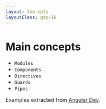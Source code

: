```yaml
---
layout: two-cols
layoutClass: gap-16
---
```


# Main concepts

+ `Modules`
+ `Components`
+ `Directives`
+ `Guards`
+ `Pipes`


<footer class="absolute left-30px bottom-30px">
  Examples extracted from <a href="https://angular.dev">Angular Dev</a>.
</footer>

